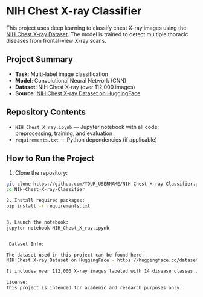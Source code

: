 # NIH Chest X-ray Classifier

This project uses deep learning to classify chest X-ray images using the [NIH Chest X-ray Dataset](https://huggingface.co/datasets/alkzar90/NIH-Chest-X-ray-dataset/tree/main). The model is trained to detect multiple thoracic diseases from frontal-view X-ray scans.

## Project Summary

- **Task**: Multi-label image classification
- **Model**: Convolutional Neural Network (CNN)
- **Dataset**: NIH Chest X-ray (over 112,000 images)
- **Source**: [NIH Chest X-ray Dataset on HuggingFace](https://huggingface.co/datasets/alkzar90/NIH-Chest-X-ray-dataset/tree/main)

## Repository Contents

- `NIH_Chest_X_ray.ipynb` — Jupyter notebook with all code: preprocessing, training, and evaluation
- `requirements.txt` — Python dependencies (if applicable)

## How to Run the Project 

1. Clone the repository:

```bash
git clone https://github.com/YOUR_USERNAME/NIH-Chest-X-ray-Classifier.git
cd NIH-Chest-X-ray-Classifier

2. Install required packages:
pip install -r requirements.txt


3. Launch the notebook:
jupyter notebook NIH_Chest_X_ray.ipynb


 Dataset Info:

The dataset used in this project can be found here:
NIH Chest X-ray Dataset on HuggingFace - https://huggingface.co/datasets/alkzar90/NIH-Chest-X-ray-dataset/tree/main

It includes over 112,000 X-ray images labeled with 14 disease classes including pneumonia, fibrosis, edema, and more.

License:
This project is intended for academic and research purposes only.
